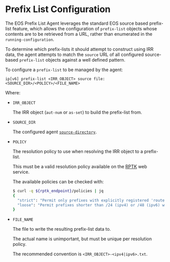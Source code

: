 # Prefix List Configuration

The EOS Prefix List Agent leverages the standard EOS source based prefix-list
feature, which allows the configuration of `prefix-list` objects whose contents
are to be retrieved from a URL, rather than enumerated in the
`running-configuration`.

To determine which prefix-lists it should attempt to construct using IRR data,
the agent attempts to match the `source` URL of all configured source-based
`prefix-list` objects against a well defined pattern.

To configure a `prefix-list` to be managed by the agent:

``` eos
ip[v6] prefix-list <IRR_OBJECT> source file:<SOURCE_DIR>/<POLICY>/<FILE_NAME>
```

Where:

-   `IRR_OBJECT`

    The IRR object (`aut-num` or `as-set`) to build the prefix-list from.

-   `SOURCE_DIR`

    The configured agent [`source-directory`](agent.md#source-directory-path).

-   `POLICY`

    The resolution policy to use when resolving the IRR object to a
    prefix-list.

    This must be a valid resolution policy available on the [RPTK] web service.

    The available policies can be checked with:

    ``` bash
    $ curl -q ${rptk_endpoint}/policies | jq
    {
      "strict": "Permit only prefixes with explicitly registered 'route' or 'route6' objects",
      "loose": "Permit prefixes shorter than /24 (ipv4) or /48 (ipv6) with a registered covering 'route' or 'route6' object"
    }
    ```

-   `FILE_NAME`

    The file to write the resulting prefix-list data to.

    The actual name is unimportant, but must be unique per resolution policy.

    The recommended convention is `<IRR_OBJECT>-<ipv4|ipv6>.txt`.

[RPTK]: https://github.com/wolcomm/rptk
